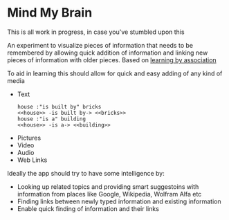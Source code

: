Mind My Brain
=============

This is all work in progress, in case you've stumbled upon this

An experiment to visualize pieces of information that needs to be
remembered by allowing quick addition of information and linking new
pieces of information with older pieces. Based on [learning by
association](http://webspace.ship.edu/cgboer/genpsylearning.html)

To aid in learning this should allow for quick and easy adding of any
kind of media
  * Text
    ```
    house :"is built by" bricks
    <<house>> -is built by-> <<bricks>>
    house :"is a" building
    <<house>> -is a-> <<building>>
    ```
  * Pictures
  * Video
  * Audio
  * Web Links


Ideally the app should try to have some intelligence by:
  * Looking up related topics and providing smart suggestoins with
    information from places like Google, Wikipedia, Wolfram Alfa etc 
  * Finding links between newly typed information and existing
    information
  * Enable quick finding of information and their links
